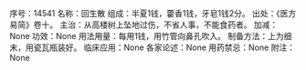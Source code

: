 序号：14541
名称：回生散
组成：半夏1钱，藿香1钱，牙皂1钱2分。
出处：《医方易简》卷十。
主治：从高楼树上坠地过伤，不省人事，不能食药者。
加减：None
功效：None
用法用量：每用1钱，用竹管向鼻孔吹入。
制备方法：上为细末，用瓷瓦瓶装好。
临床应用：None
各家论述：None
用药禁忌：None
附注：None
